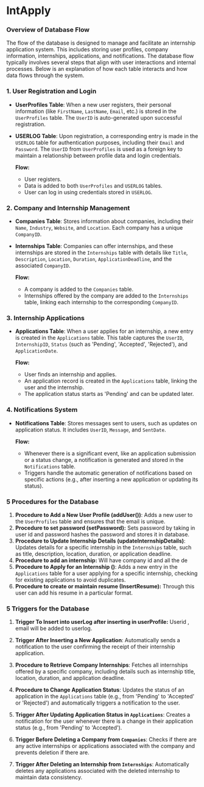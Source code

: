 # IntApply
### Overview of Database Flow

The flow of the database is designed to manage and facilitate an internship application system. This includes storing user profiles, company information, internships, applications, and notifications. The database flow typically involves several steps that align with user interactions and internal processes. Below is an explanation of how each table interacts and how data flows through the system.

### 1. **User Registration and Login**

- **UserProfiles Table**: When a new user registers, their personal information (like `FirstName`, `LastName`, `Email`, etc.) is stored in the `UserProfiles` table. The `UserID` is auto-generated upon successful registration.
- **USERLOG Table**: Upon registration, a corresponding entry is made in the `USERLOG` table for authentication purposes, including their `Email` and `Password`. The `UserID` from `UserProfiles` is used as a foreign key to maintain a relationship between profile data and login credentials.
    
    **Flow:**
    
    - User registers.
    - Data is added to both `UserProfiles` and `USERLOG` tables.
    - User can log in using credentials stored in `USERLOG`.

### 2. **Company and Internship Management**

- **Companies Table**: Stores information about companies, including their `Name`, `Industry`, `Website`, and `Location`. Each company has a unique `CompanyID`.
- **Internships Table**: Companies can offer internships, and these internships are stored in the `Internships` table with details like `Title`, `Description`, `Location`, `Duration`, `ApplicationDeadline`, and the associated `CompanyID`.
    
    **Flow:**
    
    - A company is added to the `Companies` table.
    - Internships offered by the company are added to the `Internships` table, linking each internship to the corresponding `CompanyID`.

### 3. **Internship Applications**

- **Applications Table**: When a user applies for an internship, a new entry is created in the `Applications` table. This table captures the `UserID`, `InternshipID`, `Status` (such as 'Pending', 'Accepted', 'Rejected'), and `ApplicationDate`.
    
    **Flow:**
    
    - User finds an internship and applies.
    - An application record is created in the `Applications` table, linking the user and the internship.
    - The application status starts as 'Pending' and can be updated later.

### 4. **Notifications System**

- **Notifications Table**: Stores messages sent to users, such as updates on application status. It includes `UserID`, `Message`, and `SentDate`.
    
    **Flow:**
    
    - Whenever there is a significant event, like an application submission or a status change, a notification is generated and stored in the `Notifications` table.
    - Triggers handle the automatic generation of notifications based on specific actions (e.g., after inserting a new application or updating its status).

### 5 Procedures for the Database

1. **Procedure to Add a New User Profile (addUser())**: Adds a new user to the `UserProfiles` table and ensures that the email is unique.
2. **Procedure to set password (setPassword):** Sets password by taking in user id and password hashes the password and stores it in database.
3. **Procedure to Update Internship Details (updateInternshipDetails)**: Updates details for a specific internship in the `Internships` table, such as title, description, location, duration, or application deadline.
4. **Procedure to add an internship:** Will have company id and all the de
5. **Procedure to Apply for an Internship ()**: Adds a new entry in the `Applications` table for a user applying for a specific internship, checking for existing applications to avoid duplicates.
6. **Procedure to create or maintain resume (InsertResume):** Through this user can add his resume in a particular format.

### 5 Triggers for the Database

1. **Trigger To Insert into userLog after inserting in userProfile:** Userid , email will be added to userlog.
2. **Trigger After Inserting a New Application**: Automatically sends a notification to the user confirming the receipt of their internship application.

1. **Procedure to Retrieve Company Internships**: Fetches all internships offered by a specific company, including details such as internship title, location, duration, and application deadline.
2. **Procedure to Change Application Status**: Updates the status of an application in the `Applications` table (e.g., from 'Pending' to 'Accepted' or 'Rejected') and automatically triggers a notification to the user.

1. **Trigger After Updating Application Status in `Applications`**: Creates a notification for the user whenever there is a change in their application status (e.g., from 'Pending' to 'Accepted').
2. **Trigger Before Deleting a Company from `Companies`**: Checks if there are any active internships or applications associated with the company and prevents deletion if there are.
3. **Trigger After Deleting an Internship from `Internships`**: Automatically deletes any applications associated with the deleted internship to maintain data consistency.
